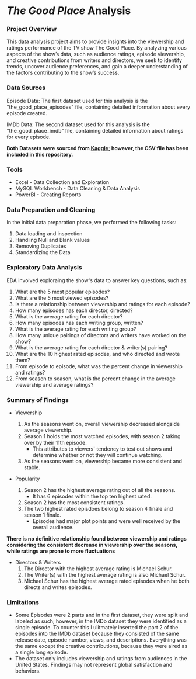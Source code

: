 # _The Good Place_ Analysis

### Project Overview

This data analysis project aims to provide insights into the viewership and ratings performance of the TV show The Good Place. By analyzing various aspects of the show’s data, such as audience ratings, episode viewership, and creative contributions from writers and directors, we seek to identify trends, uncover audience preferences, and gain a deeper understanding of the factors contributing to the show’s success.

### Data Sources

Episode Data: The first dataset used for this analysis is the "the_good_place_episodes" file, containing detailed information about every episode created.

IMDb Data: The second dataset used for this analysis is the "the_good_place_imdb" file, containing detailed information about ratings for every episode.

**Both Datasets were sourced from [Kaggle](https://www.kaggle.com/datasets/bcruise/the-good-place-episode-data); however, the CSV file has been included in this repository.**

### Tools 

- Excel - Data Collection and Exploration
- MySQL Workbench - Data Cleaning & Data Analysis
- PowerBI - Creating Reports


### Data Preparation and Cleaning

In the initial data preparation phase, we performed the following tasks:
1. Data loading and inspection
2. Handling Null and Blank values
3. Removing Duplicates
4. Standardizing the Data

### Exploratory Data Analysis

EDA involved exploraing the show's data to answer key questions, such as:

1. What are the 5 most popular episodes?
2. What are the 5 most viewed episodes?
3. Is there a relationship between viewership and ratings for each episode?
4. How many episodes has each director, directed?
5. What is the average rating for each director?
6. How many episodes has each writing group, written?
7. What is the average rating for each writing group?
8. How many unique pairings of directors and writers have worked on the show?
9. What is the average rating for each director & writer(s) pairing?
10. What are the 10 highest rated episodes, and who directed and wrote them?
11. From episode to episode, what was the percent change in viewership and ratings?
12. From season to season, what is the percent change in the average viewership and average ratings?


### Summary of Findings
* Viewership
  1. As the seasons went on, overall viewership decreased alongside average viewership.
  2. Season 1 holds the most watched episodes, with season 2 taking over by their 11th episode.
      - This attributes to viewers' tendency to test out shows and determine whether or not they will continue watching.
  3. As the seasons went on, viewership became more consistent and stable.
    
* Popularity
    1. Season 2 has the highest average rating out of all the seasons.
        - It has 6 episodes within the top ten highest rated. 
    2. Season 2 has the most consistent ratings.
    3. The two highest rated episdoes belong to season 4 finale and season 1 finale.
        - Episodes had major plot points and were well received by the overall audience.

**There is no definitive relationship found between viewership and ratings considering the consistent decrease in viewership over the seasons, while ratings are prone to more fluctuations** 

* Directors & Writers
    1. The Director with the highest average rating is Michael Schur.
    2. The Writer(s) with the highest average rating is also Michael Schur.
    3. Michael Schur has the highest average rated episodes when he both directs and writes episodes.


### Limitations
* Some Episodes were 2 parts and in the first dataset, they were split and labeled as such; however, in the IMDb dataset they were identified as a single episode. To counter this I ulitmately inserted the part 2 of the episodes into the IMDb dataset because they consisted of the same release date, episode number, views, and descriptions. Everything was the same except the creative contributions, because they were aired as a single long episode.
* The dataset only includes viewership and ratings from audiences in the United States. Findings may not represent global satisfaction and behaviors.
